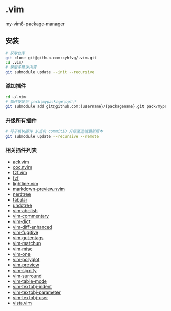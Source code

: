 # .vim

my-vim8-package-manager

## 安装

```bash
# 获取仓库
git clone git@github.com:cyhfvg/.vim.git
cd .vim/
# 获取子模块内容
git submodule update --init --recursive
```

### 添加插件

```bash
cd ~/.vim
# 插件安装至 pack\mypackage\opt\*
git submodule add git@github.com:{username}/{packagename}.git pack/mypackage/opt/{packagename}
```

### 升级所有插件

```bash
# 将子模块插件 从当前 commitID 升级至远端最新版本
git submodule update --recursive --remote
```

### 相关插件列表

- [ack.vim](https://github.com/mileszs/ack.vim.git)
- [coc.nvim](https://github.com/neoclide/coc.nvim)
- [fzf.vim](https://github.com/junegunn/fzf.vim)
- [fzf](https://github.com/junegunn/fzf)
- [lightline.vim](https://github.com/itchyny/lightline.vim)
- [markdown-preview.nvim](https://github.com/iamcco/markdown-preview.nvim)
- [nerdtree](https://github.com/scrooloose/nerdtree)
- [tabular](https://github.com/godlygeek/tabular)
- [undotree](https://github.com/mbbill/undotree)
- [vim-abolish](https://github.com/tpope/vim-abolish)
- [vim-commentary](https://github.com/tpope/vim-commentary)
- [vim-dict](https://github.com/asins/vim-dict)
- [vim-diff-enhanced](https://github.com/chrisbra/vim-diff-enhanced)
- [vim-fugitive](https://github.com/tpope/vim-fugit)
- [vim-gutentags](https://github.com/ludovicchabant/vim-gutentags)
- [vim-matchup](https://github.com/andymass/vim-matchup)
- [vim-misc](https://github.com/xolox/vim-misc)
- [vim-one](https://github.com/rakr/vim-one)
- [vim-polyglot](https://github.com/sheerun/vim-polyglot)
- [vim-preview](https://github.com/skywind3000/vim-preview)
- [vim-signify](https://github.com/mhinz/vim-signify)
- [vim-surround](https://github.com/tpope/vim-surround.git)
- [vim-table-mode](https://github.com/dhruvasagar/vim-table-mode.git)
- [vim-textobj-indent](https://github.com/kana/vim-textobj-indent)
- [vim-textobj-parameter](https://github.com/sgur/vim-textobj-parameter)
- [vim-textobj-user](https://github.com/kana/vim-textobj-user)
- [vista.vim](https://github.com/liuchengxu/vista.vim)
